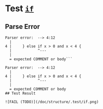 # Test [`if`](/doc/structure/conditionals.md#L9)

## Parse Error

```,plain
Parser error:  --> 4:12
  |
4 |     } else if x > 0 and x < 4 {
  |            ^---
  |
  = expected COMMENT or body```

Parser error:  --> 4:12
  |
4 |     } else if x > 0 and x < 4 {
  |            ^---
  |
  = expected COMMENT or body
## Test Result

![FAIL (TODO)](/doc/structure/.test/if.png)
